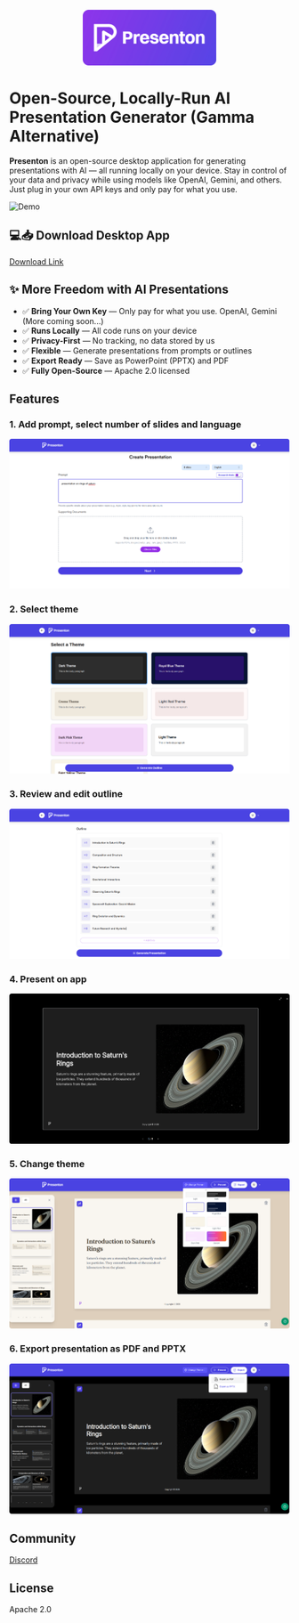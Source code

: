
<p align="center">
  <img src="readme_assets/images/logo.png" width="240" height="100" alt="Alt text" />
</p>

# Open-Source, Locally-Run AI Presentation Generator (Gamma Alternative)


**Presenton** is an open-source desktop application for generating presentations with AI — all running locally on your device. Stay in control of your data and privacy while using models like OpenAI, Gemini, and others. Just plug in your own API keys and only pay for what you use.

![Demo](readme_assets/demo.gif)

## 💻📥 Download Desktop App
[Download Link](https://presenton.ai/download)


## ✨ More Freedom with AI Presentations

* ✅ **Bring Your Own Key** — Only pay for what you use. OpenAI, Gemini (More coming soon...)
* ✅ **Runs Locally** — All code runs on your device
* ✅ **Privacy-First** — No tracking, no data stored by us
* ✅ **Flexible** — Generate presentations from prompts or outlines
* ✅ **Export Ready** — Save as PowerPoint (PPTX) and PDF
* ✅ **Fully Open-Source** — Apache 2.0 licensed


## Features

### 1. Add prompt, select number of slides and language
![Demo](readme_assets/images/prompting.png)

### 2. Select theme
![Demo](readme_assets/images/select-theme.png)

### 3. Review and edit outline
![Demo](readme_assets/images/outline.png)

### 4. Present on app
![Demo](readme_assets/images/present.png)

### 5. Change theme
![Demo](readme_assets/images/change-theme.png)

### 6. Export presentation as PDF and PPTX
![Demo](readme_assets/images/export-presentation.png)

## Community
[Discord](https://discord.gg/VR89exqQ)

## License

Apache 2.0

